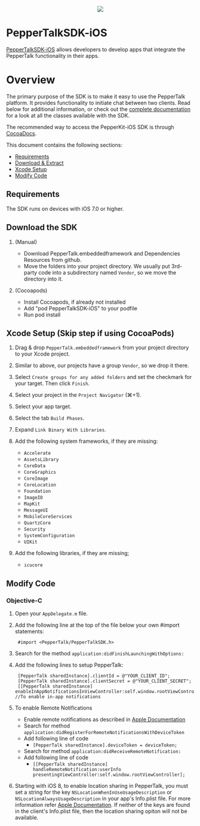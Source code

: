 <p align="center">
  <img src="http://espreccino.getpeppertalk.com/images/logo.png" />
</p>

PepperTalkSDK-iOS
=============

[PepperTalkSDK-iOS](http://espreccino.getpeppertalk.com) allows developers to develop apps that integrate the PepperTalk functionality in their apps.

# Overview

The primary purpose of the SDK is to make it easy to use the PepperTalk platform. It provides functionality to initiate chat between two clients. Read below for additional information, or check out the [complete documentation](http://espreccino.github.io/PepperTalkSDK-iOS/) for a look at all the classes available with the SDK.

The recommended way to access the PepperKit-iOS SDK is through [CocoaDocs](http://cocoadocs.org/docsets/PepperTalkSDK-iOS).

This document contains the following sections:

- [Requirements](#requirements)
- [Download & Extract](#download)
- [Xcode Setup](#xcode) 
- [Modify Code](#modify)

<a id="requirements"></a> 
## Requirements

The SDK runs on devices with iOS 7.0 or higher.

<a id="download"></a> 
## Download the SDK

1. (Manual) 
    * Download PepperTalk.embeddedframework and Dependencies Resources from github.
    * Move the folders into your project directory. We usually put 3rd-party code into a subdirectory named `Vendor`, so we move the directory into it.
  
2. (Cocoapods)
    * Install Cocoapods, if already not installed
    * Add "pod PepperTalkSDK-iOS" to your podfile
    * Run pod install
  
<a id="xcode"></a> 
## Xcode Setup (Skip step if using CocoaPods)

1. Drag & drop `PepperTalk.embeddedframework` from your project directory to your Xcode project.

2. Similar to above, our projects have a group `Vendor`, so we drop it there.

3. Select `Create groups for any added folders` and set the checkmark for your target. Then click `Finish`.

4. Select your project in the `Project Navigator` (⌘+1).

5. Select your app target.

6. Select the tab `Build Phases`.

7. Expand `Link Binary With Libraries`.

8. Add the following system frameworks, if they are missing:
    - `Accelerate`
    - `AssetsLibrary`
    - `CoreData`
    - `CoreGraphics`
    - `CoreImage`
    - `CoreLocation`
    - `Foundation`
    - `ImageIO`
    - `MapKit`
    - `MessageUI`
    - `MobileCoreServices`
    - `QuartzCore`
    - `Security`
    - `SystemConfiguration`
    - `UIKit`

9. Add the following libraries, if they are missing;
    - `icucore`

<a id="modify"></a> 
## Modify Code 

### Objective-C
1. Open your `AppDelegate.m` file.

2. Add the following line at the top of the file below your own #import statements:

        #import <PepperTalk/PepperTalkSDK.h>

3. Search for the method `application:didFinishLaunchingWithOptions:`

4. Add the following lines to setup PepperTalk:

        [PepperTalk sharedInstance].clientId = @"YOUR_CLIENT_ID";
        [PepperTalk sharedInstance].clientSecret = @"YOUR_CLIENT_SECRET";
        [[PepperTalk sharedInstance] enableInAppNotificationsInViewController:self.window.rootViewController]; //To enable in-app notifications

5. To enable Remote Notifications
    * Enable remote notifications as described in [Apple Documentation](https://developer.apple.com/library/ios/documentation/NetworkingInternet/Conceptual/RemoteNotificationsPG/Chapters/IPhoneOSClientImp.html#//apple_ref/doc/uid/TP40008194-CH103-SW2)
    * Search for method `application:didRegisterForRemoteNotificationsWithDeviceToken`
    * Add following line of code
      * `[PepperTalk sharedInstance].deviceToken = deviceToken;`
    * Search for method `application:didReceiveRemoteNotification:`
    * Add following line of code
      * `[[PepperTalk sharedInstance] handleRemoteNotification:userInfo presentingViewController:self.window.rootViewController];`

6. Starting with iOS 8, to enable location sharing in PepperTalk, you must set a string for the key `NSLocationWhenInUseUsageDescription` or `NSLocationAlwaysUsageDescription` in your app's Info.plist file. For more information refer [Apple Documentation](https://developer.apple.com/library/ios/documentation/General/Reference/InfoPlistKeyReference/Articles/CocoaKeys.html#//apple_ref/doc/uid/TP40009251-SW18). If neither of the keys are found in the client's Info.plist file, then the location sharing opiton will not be available.

